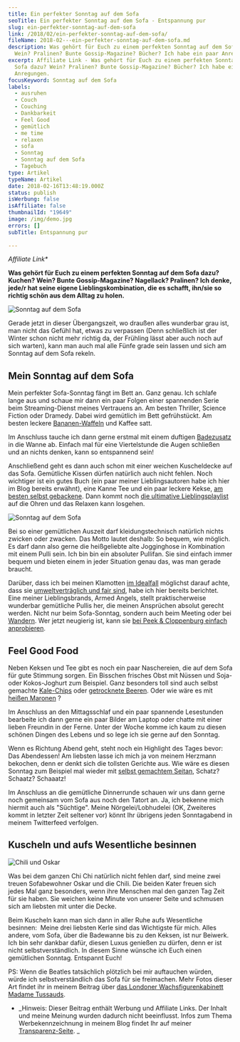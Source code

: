 ```yaml
---
title: Ein perfekter Sonntag auf dem Sofa
seoTitle: Ein perfekter Sonntag auf dem Sofa - Entspannung pur
slug: ein-perfekter-sonntag-auf-dem-sofa
link: /2018/02/ein-perfekter-sonntag-auf-dem-sofa/
fileName: 2018-02---ein-perfekter-sonntag-auf-dem-sofa.md
description: Was gehört für Euch zu einem perfekten Sonntag auf dem Sofa dazu?
  Wein? Pralinen? Bunte Gossip-Magazine? Bücher? Ich habe ein paar Anregungen.
excerpt: Affiliate Link - Was gehört für Euch zu einem perfekten Sonntag auf dem
  Sofa dazu? Wein? Pralinen? Bunte Gossip-Magazine? Bücher? Ich habe ein paar
  Anregungen.
focusKeyword: Sonntag auf dem Sofa
labels:
  - ausruhen
  - Couch
  - Couching
  - Dankbarkeit
  - Feel Good
  - gemütlich
  - me time
  - relaxen
  - sofa
  - Sonntag
  - Sonntag auf dem Sofa
  - Tagebuch
type: Artikel
typeName: Artikel
date: 2018-02-16T13:48:19.000Z
status: publish
isWerbung: false
isAffiliate: false
thumbnailId: "19649"
image: /img/demo.jpg
errors: []
subTitle: Entspannung pur
  
---
```


_Affiliate Link\*_

**Was gehört für Euch zu einem perfekten Sonntag auf dem Sofa dazu? Kuchen?
Wein? Bunte Gossip-Magazine? Nagellack? Pralinen? Ich denke, jede/r hat seine
eigene Lieblingskombination, die es schafft, ihn/sie so richtig schön aus dem
Alltag zu holen.**

![Sonntag auf dem Sofa](http://cardamonchai.com/wp-content/uploads/2018/02/13542419453_ea42d21831_z-300x169.jpg "Gemütliche Kissen dürfen nicht fehlen")

Gerade jetzt in dieser Übergangszeit, wo draußen alles wunderbar grau ist, man
nicht das Gefühl hat, etwas zu verpassen (Denn schließlich ist der Winter schon
nicht mehr richtig da, der Frühling lässt aber auch noch auf sich warten), kann
man auch mal alle Fünfe grade sein lassen und sich am Sonntag auf dem Sofa
rekeln.

## Mein Sonntag auf dem Sofa

Mein perfekter Sofa-Sonntag fängt im Bett an. Ganz genau. Ich schlafe lange aus
und schaue mir dann ein paar Folgen einer spannenden Serie beim Streaming-Dienst
meines Vertrauens an. Am besten Thriller, Science Fiction oder Dramedy. Dabei
wird gemütlich im Bett gefrühstückt. Am besten leckere
[Bananen-Waffeln](/2015/03/bananenwaffeln/) und Kaffee satt.

Im Anschluss tauche ich dann gerne erstmal mit einem duftigen
[Badezusatz](/2018/01/wellness-mit-alkmene/) in die Wanne ab. Einfach mal für
eine Viertelstunde die Augen schließen und an nichts denken, kann so entspannend
sein!

Anschließend geht es dann auch schon mit einer weichen Kuscheldecke auf das
Sofa. Gemütliche Kissen dürfen natürlich auch nicht fehlen. Noch wichtiger ist
ein gutes Buch (ein paar meiner Lieblingsautoren habe ich hier im Blog bereits
erwähnt), eine Kanne Tee und ein paar leckere Kekse,
[am besten selbst gebackene](/2017/12/vegane-cranberry-walnuss-cookies/). Dann
kommt noch
[die ultimative Lieblingsplaylist](/2017/12/die-ultimative-songliste-2017-musikalischer-jahresrueckblick/)
auf die Ohren und das Relaxen kann losgehen.

![Sonntag auf dem Sofa](http://cardamonchai.com/wp-content/uploads/2018/02/pulli-300x404.png "Gemütlicher Pulli von Armed Angels")

Bei so einer gemütlichen Auszeit darf kleidungstechnisch natürlich nichts
zwicken oder zwacken. Das Motto lautet deshalb: So bequem, wie möglich. Es darf
dann also gerne die heißgeliebte alte Jogginghose in Kombination mit einem Pulli
sein. Ich bin bin ein absoluter Pullifan. Sie sind einfach immer bequem und
bieten einem in jeder Situation genau das, was man gerade braucht.

Darüber, dass ich bei meinen Klamotten
[im Idealfall](/2018/02/wie-vegan-ist-moeglich/) möglichst darauf achte, dass
sie [umweltverträglich und fair sind](/2018/02/faire-klamotten/), habe ich hier
bereits berichtet. Eine meiner Lieblingsbrands, Armed Angels, stellt
praktischerweise wunderbar gemütliche Pullis her, die meinen Ansprüchen absolut
gerecht werden. Nicht nur beim Sofa-Sonntag, sondern auch beim Meeting oder bei
[Wandern](/2018/02/muckross-house-und-torc-waterfall-irland/). Wer jetzt
neugierig ist, kann sie
[bei Peek &amp; Cloppenburg einfach anprobieren](https://www.peek-cloppenburg.de/modemarken/armedangels/).

## Feel Good Food

Neben Keksen und Tee gibt es noch ein paar Naschereien, die auf dem Sofa für
gute Stimmung sorgen. Ein Bisschen frisches Obst mit Nüssen und Soja- oder
Kokos-Joghurt zum Beispiel. Ganz besonders toll sind auch selbst gemachte
[Kale-Chips](/2016/12/gruenkohlchips-selbst-gemacht/) oder
[getrocknete Beeren](/2017/08/doerrautomat/). Oder wie wäre es mit
[heißen Maronen](/2017/12/heisse-maronen-selbstgemacht/) ?

Im Anschluss an den Mittagsschlaf und ein paar spannende Lesestunden bearbeite
ich dann gerne ein paar Bilder am Laptop oder chatte mit einer lieben Freundin
in der Ferne. Unter der Woche komme ich kaum zu diesen schönen Dingen des Lebens
und so lege ich sie gerne auf den Sonntag.

Wenn es Richtung Abend geht, steht noch ein Highlight des Tages bevor: Das
Abendessen! Am liebsten lasse ich mich ja von meinem Herzmann bekochen, denn er
denkt sich die tollsten Gerichte aus. Wie wäre es diesen Sonntag zum Beispiel
mal wieder mit [selbst gemachtem Seitan](/2016/01/seitan-a-la-herzmann/),
Schatz? Schaatz? Schaaatz!

Im Anschluss an die gemütliche Dinnerrunde schauen wir uns dann gerne noch
gemeinsam vom Sofa aus noch den Tatort an. Ja, ich bekenne mich hiermit auch als
"Süchtige". Meine Nörgelei/Lobhudelei (OK, Zweiteres kommt in letzter Zeit
seltener vor) könnt Ihr übrigens jeden Sonntagabend in meinem Twitterfeed
verfolgen.

## Kuscheln und aufs Wesentliche besinnen

![Chili und Oskar](http://cardamonchai.com/wp-content/uploads/2013/09/9461961351_4c595b35d9_o.jpg "Chili und Oskar")

Was bei dem ganzen Chi Chi natürlich nicht fehlen darf, sind meine zwei treuen
Sofabewohner Oskar und die Chili. Die beiden Kater freuen sich jedes Mal ganz
besonders, wenn ihre Menschen mal den ganzen Tag Zeit für sie haben. Sie weichen
keine Minute von unserer Seite und schmusen sich am liebsten mit unter die
Decke.

Beim Kuscheln kann man sich dann in aller Ruhe aufs Wesentliche besinnen:  Meine
drei liebsten Kerle sind das Wichtigste für mich. Alles andere, vom Sofa, über
die Badewanne bis zu den Keksen, ist nur Beiwerk. Ich bin sehr dankbar dafür,
diesen Luxus genießen zu dürfen, denn er ist nicht selbstverständlich. In diesem
Sinne wünsche ich Euch einen gemütlichen Sonntag. Entspannt Euch!

PS: Wenn die Beatles tatsächlich plötzlich bei mir auftauchen würden, würde ich
selbstverständlich das Sofa für sie freimachen. Mehr Fotos dieser Art findet ihr
in meinem Beitrag über
[das Londoner Wachsfigurenkabinett Madame Tussauds](/2014/04/st-patricks-day-in-london/).

- _Hinweis: Dieser Beitrag enthält Werbung und Affiliate Links. Der Inhalt und
  meine Meinung wurden dadurch nicht beeinflusst. Infos zum Thema
  Werbekennzeichnung in meinem Blog findet Ihr auf meiner 
  [Transparenz-Seite](/werbung/). _

  